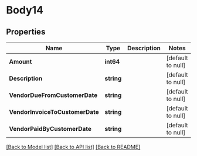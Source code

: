 # Body14

## Properties
Name | Type | Description | Notes
------------ | ------------- | ------------- | -------------
**Amount** | **int64** |  | [default to null]
**Description** | **string** |  | [default to null]
**VendorDueFromCustomerDate** | **string** |  | [default to null]
**VendorInvoiceToCustomerDate** | **string** |  | [default to null]
**VendorPaidByCustomerDate** | **string** |  | [default to null]

[[Back to Model list]](../README.md#documentation-for-models) [[Back to API list]](../README.md#documentation-for-api-endpoints) [[Back to README]](../README.md)


